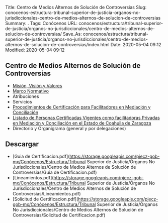 Title: Centro de Medios Alternos de Solución de Controversias
Slug: conocenos-estructura-tribunal-superior-de-justicia-organos-no-jurisdiccionales-centro-de-medios-alternos-de-solucion-de-controversias
Summary: .
Tags: Conócenos
URL: conocenos/estructura/tribunal-superior-de-justicia/organos-no-jurisdiccionales/centro-de-medios-alternos-de-solucion-de-controversias/
Save_As: conocenos/estructura/tribunal-superior-de-justicia/organos-no-jurisdiccionales/centro-de-medios-alternos-de-solucion-de-controversias/index.html
Date: 2020-05-04 09:12
Modified: 2020-05-04 09:12


## Centro de Medios Alternos de Solución de Controversias

* [Misión, Visión y Valores](mision-vision-y-valores/)
* [Marco Normativo](marco-normativo/)
* Atribuciones
* Servicios
* [Procedimientos de Certificación para Facilitadores en Mediación y Conciliación](procedimientos-de-certificacion-para-facilitadores-en-mediacion-y-conciliacion/)  
* [Listado de Personas Certificadas Vigentes como facilitadoras Privadas en Mediación y Conciliación en el Estado de Coahuila de Zaragoza](listado-de-personas-certificadas-vigentes-como-facilitadoras-privadas-en-mediacion/)
* Directorio y Organigrama (general y por delegaciones)



## Descargar


* [Guia de Certificacion.pdf](https://storage.googleapis.com/pjecz-gob-mx/Conócenos/Estructura/Tribunal Superior de Justicia/Órganos No Jurisdiccionales/Centro de Medios Alternos de Solución de Controversias/Guia de Certificacion.pdf)
* [Lineamientos.pdf](https://storage.googleapis.com/pjecz-gob-mx/Conócenos/Estructura/Tribunal Superior de Justicia/Órganos No Jurisdiccionales/Centro de Medios Alternos de Solución de Controversias/Lineamientos.pdf)
* [Solicitud de Certificacion.pdf](https://storage.googleapis.com/pjecz-gob-mx/Conócenos/Estructura/Tribunal Superior de Justicia/Órganos No Jurisdiccionales/Centro de Medios Alternos de Solución de Controversias/Solicitud de Certificacion.pdf)


